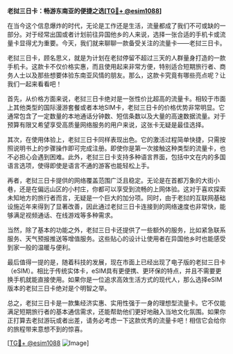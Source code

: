 **老挝三日卡：畅游东南亚的便捷之选[[TG💪+ @esim1088](https://t.me/s/esim1088)]**

在当今这个信息爆炸的时代，无论是工作还是生活，流量都成了我们不可或缺的一部分。对于经常出国或者计划前往异国他乡的人来说，选择一张合适的手机卡或流量卡显得尤为重要。今天，我们就来聊聊一款备受关注的流量卡——老挝三日卡。

老挝三日卡，顾名思义，就是为计划在老挝停留不超过三天的人群量身打造的一款手机卡。这款卡不仅价格实惠，而且使用起来非常方便，特别适合短期旅行者、商务人士以及那些想要体验东南亚风情的朋友。那么，这款卡究竟有哪些亮点呢？让我们一起来看看吧！

首先，从价格方面来说，老挝三日卡绝对是一张性价比超高的流量卡。相较于市面上其他类型的国际漫游套餐或者本地SIM卡，老挝三日卡的价格优势非常明显。它通常包含了一定数量的本地通话分钟数、短信条数以及大量的高速数据流量。对于预算有限又希望享受高质量网络服务的用户来说，这张卡无疑是最佳选择。

其次，在使用体验上，老挝三日卡同样表现出色。它的激活过程简单快捷，只需按照说明书上的步骤操作即可完成注册。即使你是第一次接触这种类型的流量卡，也不必担心会遇到困难。此外，老挝三日卡支持多种语言界面，包括中文在内的多国语言选项，使得即使是语言不通的游客也能轻松上手。

再者，老挝三日卡提供的网络覆盖范围广泛且稳定。无论是在首都万象的大街小巷，还是在偏远山区的小村庄，你都可以享受到流畅的上网体验。这对于喜欢探索未知地方的旅行者而言，无疑是一个巨大的加分项。同时，由于老挝的互联网基础设施近年来得到了显著改善，因此通过老挝三日卡连接到的网络速度也非常快，能够满足视频通话、在线游戏等多种需求。

当然，除了基本的功能之外，老挝三日卡还提供了一些额外的服务，比如紧急联系服务、天气预报推送等增值服务。这些贴心的设计让使用者在异国他乡时也能感受到家一般的温暖与便利。

最后值得一提的是，随着科技的发展，现在市面上已经出现了电子版的老挝三日卡（eSIM）。相比于传统实体卡，eSIM具有更便携、更环保的特点，并且不需要更换手机就能直接使用。如果你是一位追求高效生活方式的现代人，那么选择eSIM版本的老挝三日卡绝对是个明智之举。

总之，老挝三日卡是一款集经济实惠、实用性强于一身的理想型流量卡。它不仅能满足短期旅行者的基本通信需求，还能帮助他们更好地融入当地文化氛围。如果你正打算去老挝游玩或者出差，请务必考虑一下这款优秀的流量卡吧！相信它会给你的旅程带来意想不到的惊喜。

[[TG💪+ @esim1088](https://t.me/s/esim1088) ![Image](https://i.postimg.cc/4NQfJmqS/Snipaste-2025-05-13-00-14-12.png)]